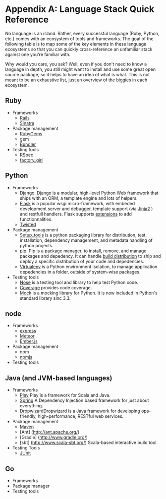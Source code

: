 # Appendix A: Language Stack Quick Reference

<span class="ico fa fa-code fa-5x pull-left fa-border"></span>

No language is an island. Rather, every successful language (Ruby, Python, etc.) comes with an ecosystem of tools and frameworks. The goal of the following table  is to map some of the key elements in these language ecosystems so that you can quickly cross-reference an unfamiliar stack against one you're familiar with.

Why would you care, you ask? Well, even if you don't need to know a language in depth, you still might want to install and use some great open source package, so it helps to have an idea of what is what. This is not meant to be an exhaustive list, just an overview of the biggies in each ecosystem.

## Ruby

* Frameworks
  * [Rails](http://rubyonrails.org/)
  * [Sinatra](http://www.sinatrarb.com/)
* Package management
  * [RubyGems](http://rubygems.org/ "")
  * gem
  * [Bundler](http://bundler.io/)
* Testing tools
  * RSpec
  * [factory\_girl](https://github.com/thoughtbot/factory_girl)

## Python

* Frameworks
  * [Django](https://www.djangoproject.com/). Django is a modular, high-level Python Web framework that ships with an ORM, a template engine and lots of helpers.
  * [Flask](http://flask.pocoo.org/) is a popular wsgi micro-framework, with embeded development server and debugger, template support (via [Jinja2](http://jinja.pocoo.org/) ) and restfull handlers. Flask supports [extensions](http://flask.pocoo.org/extensions/) to add functionnalities.
  * [Twisted](https://twistedmatrix.com/trac/)
* Package management
  * [Setup\_tools](https://pypi.python.org/pypi/setuptools) is a python packaging library for distribution, test, installation, dependency management, and metadata handling of python projects.
  * [pip](https://pypi.python.org/pypi/pip). Pip is a package manager, to install, remove, and manage packages and depedency. It can handle [build distribution](https://www.python.org/dev/peps/pep-0427/) to ship and deploy a specific distribution of your code and depedencies.
  * [Virtualenv](https://virtualenv.pypa.io/en/latest/) is a Python environment isolation, to manage application depedencies in a folder, outside of system-wise packages.
* Testing tools
  * [Nose](https://nose.readthedocs.org/en/latest/) is a testing tool and library to help test Python code.
  * [Coverage](https://pypi.python.org/pypi/coverage) provides code coverage.
  * [Mock](https://pypi.python.org/pypi/mock) is a mocking library for Python. It is now included in Python's standard library sinc 3.3.

## node

* Frameworks  
  * [express](http://expressjs.com/)
  * [Meteor](https://www.meteor.com/)
  * [Ember.js](http://emberjs.com/)
* Package management
  * npm
  * [npmjs](https://npmjs.org/)
* Testing tools

## Java (and JVM-based languages)

* Frameworks
  * [Play](http://www.playframework.com/) Play is a framework for Scala and Java.
  * [Spring](http://projects.spring.io/spring-framework/) A Dependency Injection based framework for just about everything.
  * [Dropwizard](http://dropwizard.io/)Dropwizard is a Java framework for developing ops-friendly, high-performance, RESTful web services.
* Package management
  * [Maven](https://maven.apache.org/)
  * [Ant] (http://ant.apache.org/)
  * [Gradle] (http://www.gradle.org/)
  * [sbt] (http://www.scala-sbt.org/) Scala-based interactive build tool.
* Testing Tools
  * [JUnit](http://junit.org/)

## Go

* Frameworks
* Package manager
* Testing tools

